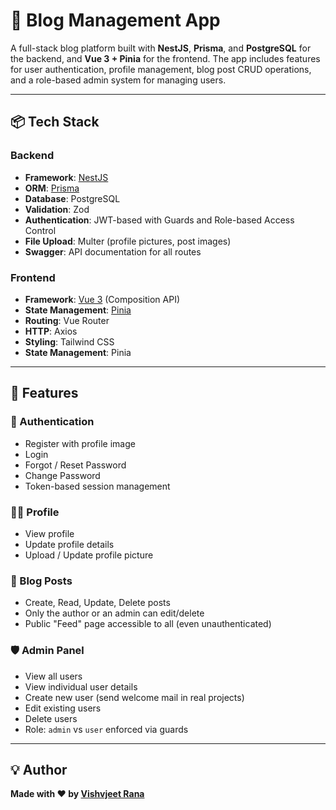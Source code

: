 # 📝 Blog Management App

A full-stack blog platform built with **NestJS**, **Prisma**, and **PostgreSQL** for the backend, and **Vue 3 + Pinia** for the frontend. The app includes features for user authentication, profile management, blog post CRUD operations, and a role-based admin system for managing users.

---

## 📦 Tech Stack

### Backend
- **Framework**: [NestJS](https://nestjs.com/)
- **ORM**: [Prisma](https://www.prisma.io/)
- **Database**: PostgreSQL
- **Validation**: Zod
- **Authentication**: JWT-based with Guards and Role-based Access Control
- **File Upload**: Multer (profile pictures, post images)
- **Swagger**: API documentation for all routes

### Frontend
- **Framework**: [Vue 3](https://vuejs.org/) (Composition API)
- **State Management**: [Pinia](https://pinia.vuejs.org/)
- **Routing**: Vue Router
- **HTTP**: Axios
- **Styling**: Tailwind CSS
- **State Management**: Pinia

---

## 🔐 Features

### 👤 Authentication
- Register with profile image
- Login
- Forgot / Reset Password
- Change Password
- Token-based session management

### 🙍‍♂️ Profile
- View profile
- Update profile details
- Upload / Update profile picture

### 📝 Blog Posts
- Create, Read, Update, Delete posts
- Only the author or an admin can edit/delete
- Public "Feed" page accessible to all (even unauthenticated)

### 🛡️ Admin Panel
- View all users
- View individual user details
- Create new user (send welcome mail in real projects)
- Edit existing users
- Delete users
- Role: `admin` vs `user` enforced via guards

---

## 💡 Author
**Made with ❤️ by [Vishvjeet Rana](https://vishvjeet.com/)**
